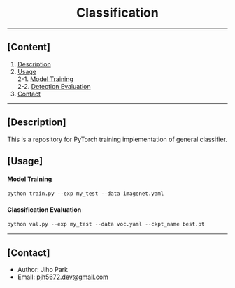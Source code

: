 # <div align="center">Classification</div>

---

## [Content]
1. [Description](#description)   
2. [Usage](#usage)  
2-1. [Model Training](#model-training)  
2-2. [Detection Evaluation](#detection-evaluation)  
3. [Contact](#contact)   

---

## [Description]

This is a repository for PyTorch training implementation of general classifier.    



## [Usage]


#### Model Training 

```python
python train.py --exp my_test --data imagenet.yaml
```


#### Classification Evaluation

```python
python val.py --exp my_test --data voc.yaml --ckpt_name best.pt
```



---
## [Contact]
- Author: Jiho Park  
- Email: pjh5672.dev@gmail.com  